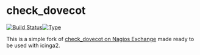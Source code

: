 # check_dovecot

[![Build Status](https://travis-ci.org/fdellwing/check_dovecot.svg?branch=master)](https://travis-ci.org/fdellwing/check_dovecot)[![Type](https://img.shields.io/badge/type-%2Fbin%2Fbash-blue.svg)](https://www.gnu.org/software/bash/bash.html)

This is a simple fork of [check_dovecot on Nagios Exchange](https://exchange.nagios.org/directory/Plugins/Email-and-Groupware/Dovecot/check_dovecot/details) made ready to be used with icinga2.
